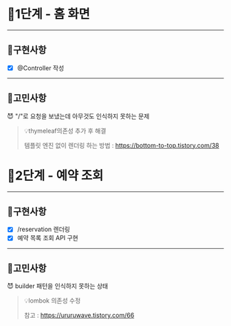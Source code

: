 # 🚀1단계 - 홈 화면

---

## 🔧구현사항

- [x] @Controller 작성
---

## 🧐고민사항

😈 "/"로 요청을 보냈는데 아무것도 인식하지 못하는 문제  
> 💡thymeleaf의존성 추가 후 해결 
> 
> 템플릿 엔진 없이 렌더링 하는 방법 : https://bottom-to-top.tistory.com/38

# 🚀2단계 - 예약 조회

---

## 🔧구현사항

- [x] /reservation 렌더링
- [x] 예약 목록 조회 API 구현
---

## 🧐고민사항

😈 builder 패턴을 인식하지 못하는 상태
> 💡lombok 의존성 수정
> 
> 참고 : https://ururuwave.tistory.com/66
